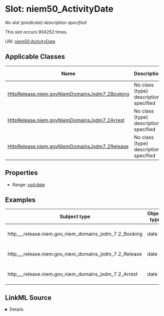 

# Slot: niem50_ActivityDate


_No slot (predicate) description specified_






This slot occurs 904252 times.


URI: [niem50:ActivityDate](http://release.niem.gov/niem/niem-core/5.0/ActivityDate)



<!-- no inheritance hierarchy -->





## Applicable Classes

| Name | Description | Modifies Slot |
| --- | --- | --- |
| [HttpRelease.niem.govNiemDomainsJxdm7.2Booking](../classes/HttpRelease.niem.govNiemDomainsJxdm7.2Booking.md) | No class (type) description specified |  yes  |
| [HttpRelease.niem.govNiemDomainsJxdm7.2Arrest](../classes/HttpRelease.niem.govNiemDomainsJxdm7.2Arrest.md) | No class (type) description specified |  yes  |
| [HttpRelease.niem.govNiemDomainsJxdm7.2Release](../classes/HttpRelease.niem.govNiemDomainsJxdm7.2Release.md) | No class (type) description specified |  yes  |







## Properties

* Range: [xsd:date](http://www.w3.org/2001/XMLSchema#date)






## Examples

| Subject type | Object type | Example subject | Example object | Occurrences |
| --- | --- | --- | --- | --- |
| http___release.niem.gov_niem_domains_jxdm_7.2_Booking | date | scales:Booking/ga-fulton-01/10000019 | 2018-04-18 | 419406 |
| http___release.niem.gov_niem_domains_jxdm_7.2_Release | date | scales:Release/ga-fulton-01/10000019 | 2018-04-18 | 400567 |
| http___release.niem.gov_niem_domains_jxdm_7.2_Arrest | date | scales:Arrest/ga-atlanta-pd-100720495 | 2014-05-03 | 84279 |




## LinkML Source

<details>

```yaml
name: niem50_ActivityDate
annotations:
  count:
    tag: count
    value: 904252
description: No slot (predicate) description specified
examples:
- object:
    example_object: '2018-04-18'
    example_object_type: date
    example_predicate: niem50:ActivityDate
    example_subject: scales:Booking/ga-fulton-01/10000019
    example_subject_type: http___release.niem.gov_niem_domains_jxdm_7.2_Booking
- object:
    example_object: '2018-04-18'
    example_object_type: date
    example_predicate: niem50:ActivityDate
    example_subject: scales:Release/ga-fulton-01/10000019
    example_subject_type: http___release.niem.gov_niem_domains_jxdm_7.2_Release
- object:
    example_object: '2014-05-03'
    example_object_type: date
    example_predicate: niem50:ActivityDate
    example_subject: scales:Arrest/ga-atlanta-pd-100720495
    example_subject_type: http___release.niem.gov_niem_domains_jxdm_7.2_Arrest
from_schema: scales-kg
rank: 1000
slot_uri: niem50:ActivityDate
alias: niem50_ActivityDate
domain_of:
- http___release.niem.gov_niem_domains_jxdm_7.2_Arrest
- http___release.niem.gov_niem_domains_jxdm_7.2_Booking
- http___release.niem.gov_niem_domains_jxdm_7.2_Release
range: date

```
</details>